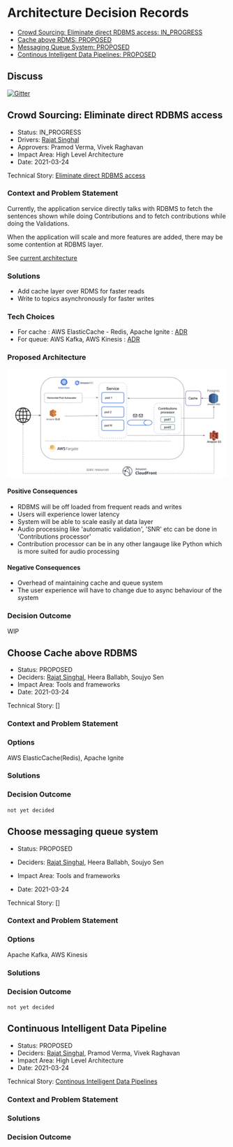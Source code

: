 # Architecture Decision Records

- [Crowd Sourcing: Eliminate direct RDBMS access: IN_PROGRESS](#crowd-sourcing-eliminate-direct-rdbms-access)
- [Cache above RDMS: PROPOSED](#choose-cache-above-rdbms)
- [Messaging Queue System: PROPOSED](#choose-messaging-queue-system)
- [Continous Intelligent Data Pipelines: PROPOSED](#continuous-intelligent-data-pipeline)

## Discuss

[![Gitter](https://badges.gitter.im/Vakyansh/community.svg)](https://gitter.im/Vakyansh/community?utm_source=badge&utm_medium=badge&utm_campaign=pr-badge)


## **Crowd Sourcing: Eliminate direct RDBMS access**

- Status: IN_PROGRESS
- Drivers: [Rajat Singhal](https://github.com/srajat84)
- Approvers: Pramod Verma, Vivek Raghavan
- Impact Area: High Level Architecture
- Date: 2021-03-24

Technical Story: [Eliminate direct RDBMS access](https://project-sunbird.atlassian.net/browse/SOC-2)

### Context and Problem Statement

Currently, the application service directly talks with RDBMS to fetch the sentences shown while doing Contributions and to fetch contributions while doing the Validations.

When the application will scale and more features are added, there may be some contention at RDBMS layer.

See [current architecture](https://open-speech-ekstep.github.io/crowdsource_platform/#architecture)

### Solutions

- Add cache layer over RDMS for faster reads
- Write to topics asynchronously for faster writes

### Tech Choices

- For cache : AWS ElasticCache - Redis, Apache Ignite : [ADR](#choose-cache-above-rdbms)
- For queue: AWS Kafka, AWS Kinesis : [ADR](#choose-messaging-queue-system)

### Proposed Architecture

![ADR](img/crowdsource/adr1.png)

#### Positive Consequences

- RDBMS will be off loaded from frequent reads and writes
- Users will experience lower latency
- System will be able to scale easily at data layer
- Audio processing like 'automatic validation', 'SNR' etc can be done in 'Contributions processor'
- Contribution processor can be in any other langauge like Python which is more suited for audio processing

#### Negative Consequences

- Overhead of maintaining cache and queue system
- The user experience will have to change due to async behaviour of the system

### Decision Outcome

WIP

## **Choose Cache above RDBMS**

- Status: PROPOSED
- Deciders: [Rajat Singhal](https://github.com/srajat84), Heera Ballabh, Soujyo Sen
- Impact Area: Tools and frameworks
- Date: 2021-03-24

Technical Story: []

### Context and Problem Statement

### Options

AWS ElasticCache(Redis), Apache Ignite

### Solutions

### Decision Outcome

```not yet decided```


## **Choose messaging queue system**

- Status: PROPOSED
- Deciders: [Rajat Singhal](https://github.com/srajat84), Heera Ballabh, Soujyo Sen
- Impact Area: Tools and frameworks

- Date: 2021-03-24

Technical Story: []

### Context and Problem Statement

### Options

Apache Kafka, AWS Kinesis

### Solutions

### Decision Outcome

```not yet decided```

## **Continuous Intelligent Data Pipeline**

- Status: PROPOSED
- Deciders: [Rajat Singhal](https://github.com/srajat84), Pramod Verma, Vivek Raghavan
- Impact Area: High Level Architecture
- Date: 2021-03-24

Technical Story: [Continous Intelligent Data Pipelines](https://project-sunbird.atlassian.net/browse/SOC-3)

### Context and Problem Statement

### Solutions

### Decision Outcome